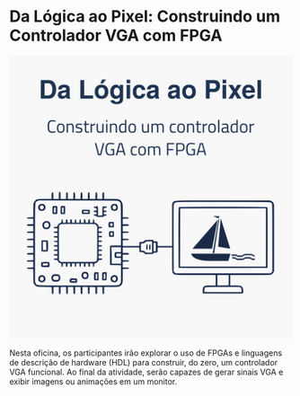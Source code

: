 # Da Lógica ao Pixel: Construindo um Controlador VGA com FPGA

![Logo](docs/assets/logo.png)

Nesta oficina, os participantes irão explorar o uso de FPGAs e linguagens de descrição de hardware (HDL) para construir, do zero, um controlador VGA funcional. Ao final da atividade, serão capazes de gerar sinais VGA e exibir imagens ou animações em um monitor.